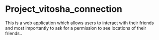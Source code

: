 # Project_vitosha_connection
This is a web application which allows users to interact with their friends and most importantly to ask for a permission to see locations of their friends..
